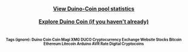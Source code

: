 <p align="center">
  <b><a href="https://revoxhere.github.io/duco-statistics/">View Duino-Coin pool statistics<b></a></h1><br> <br>
  <b><a href="https://github.com/revoxhere/duino-coin">Explore Duino Coin (if you haven't already)<b></a><br><br>
<br>
<sub> <sup> Tags (ignore): Duino Coin Coin Magi XMG DUCO Cryptocurrency Exchange Website Stocks Bitcoin Ethereum Litecoin Arduino AVR Rate Digital Cryptocoins 
